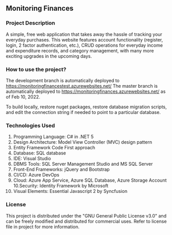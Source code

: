 ## Monitoring Finances
### Project Description
A simple, free web application that takes away the hassle of tracking your everyday purchases.  This website features account functionality (register, login, 2 factor authentication, etc.), CRUD operations for everyday income and expenditure records, and category management, with many more exciting upgrades in the upcoming days.

### How to use the project?
The development branch is automatically deployed to https://monitoringfinancestest.azurewebsites.net/ 
The master branch is automatically deployed to https://monitoringfinances.azurewebsites.net/ as of Feb 10, 2022. 

To build locally, restore nuget packages, restore database migration scripts, and edit the connection string if needed to point to a particular database.

### Technologies Used
 1. Programming Language: C# in .NET 5
 2. Design Architecture: Model View Controller (MVC) design pattern
 3. Entity Framework Code First approach
 4. Database: SQL database 
 5. IDE: Visual Studio 
 6. DBMS Tools: SQL Server Management Studio and MS SQL Server
 7. Front-End Frameworks: jQuery and Bootstrap
 8. Cl/CD: Azure DevOps 
 9. Cloud: Azure App Service, Azure SQL Database, Azure Storage Account
 10.Security: Identity Framework by Microsoft
 10. Visual Elements: Essential Javascript 2 by Syncfusion 

### License
This project is distributed under the "GNU General Public License v3.0" and can be freely modified and distributed for commercial uses. Refer to license file in project for more information.
